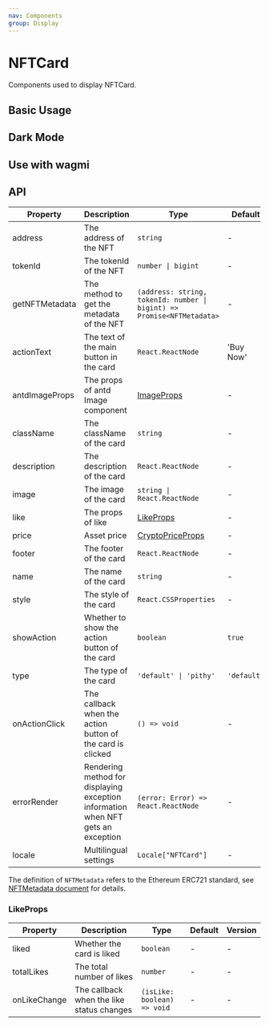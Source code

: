 ```yaml
---
nav: Components
group: Display
---
```


# NFTCard

Components used to display NFTCard.

## Basic Usage

<code src="./demos/basic.tsx"></code>

## Dark Mode

<code src="./demos/dark-mode.tsx"></code>

## Use with wagmi

<code src="./demos/wagmi.tsx"></code>

## API

| Property | Description | Type | Default | Version |
| --- | --- | --- | --- | --- |
| address | The address of the NFT | `string` | - | - |
| tokenId | The tokenId of the NFT | `number \| bigint` | - | - |
| getNFTMetadata | The method to get the metadata of the NFT | `(address: string, tokenId: number \| bigint) => Promise<NFTMetadata>` | - | - |
| actionText | The text of the main button in the card | `React.ReactNode` | 'Buy Now' | - |
| antdImageProps | The props of antd Image component | [ImageProps](https://ant-design.antgroup.com/components/image#api) | - | - |
| className | The className of the card | `string` | - | - |
| description | The description of the card | `React.ReactNode` | - | - |
| image | The image of the card | `string \| React.ReactNode` | - | - |
| like | The props of like | [LikeProps](#likeprops) | - | - |
| price | Asset price | [CryptoPriceProps](../crypto-price/index.md#api) | - | - |
| footer | The footer of the card | `React.ReactNode` | - | - |
| name | The name of the card | `string` | - | - |
| style | The style of the card | `React.CSSProperties` | - | - |
| showAction | Whether to show the action button of the card | `boolean` | `true` | - |
| type | The type of the card | `'default' \| 'pithy'` | `'default'` | - |
| onActionClick | The callback when the action button of the card is clicked | `() => void` | - | - |
| errorRender | Rendering method for displaying exception information when NFT gets an exception | `(error: Error) => React.ReactNode` | - | - |
| locale | Multilingual settings | `Locale["NFTCard"]` | - | - |

The definition of `NFTMetadata` refers to the Ethereum ERC721 standard, see [NFTMetadata document](../types/index.md#nftmetadata) for details.

### LikeProps

| Property | Description | Type | Default | Version |
| --- | --- | --- | --- | --- |
| liked | Whether the card is liked | `boolean` | - | - |
| totalLikes | The total number of likes | `number` | - | - |
| onLikeChange | The callback when the like status changes | `(isLike: boolean) => void` | - | - |
